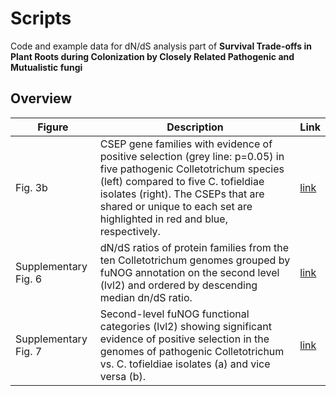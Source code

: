 # Scripts 
Code and example data for dN/dS analysis part of **Survival Trade-offs in Plant Roots during Colonization by Closely Related Pathogenic and Mutualistic fungi**

## Overview

| Figure        | Description           | Link  |
| ------------- |-------------| -----|
| Fig. 3b | CSEP gene families with evidence of positive selection (grey line: p=0.05) in five pathogenic Colletotrichum species (left) compared to five C. tofieldiae isolates (right). The CSEPs that are shared or unique to each set are highlighted in red and blue, respectively.|[link](figures/fig_3b)|
| Supplementary Fig. 6 | dN/dS ratios of protein families from the ten Colletotrichum genomes grouped by fuNOG annotation on the second level (lvl2) and ordered by descending median dn/dS ratio.|[link](figures/fig_s_6)|
| Supplementary Fig. 7 | Second-level fuNOG functional categories (lvl2) showing significant evidence of positive selection in the genomes of pathogenic Colletotrichum vs. C. tofieldiae isolates (a) and vice versa (b).|[link](figures/fig_s_7)|
 
